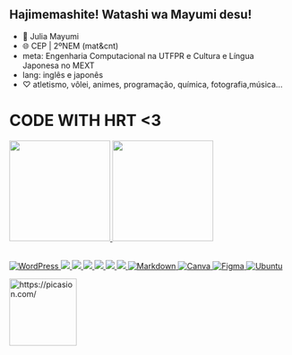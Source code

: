 ## Hajimemashite! Watashi wa Mayumi desu!
- 🌻 Julia Mayumi
- 🌐 CEP | 2ºNEM (mat&cnt)
-  meta: Engenharia Computacional na UTFPR e Cultura e Língua Japonesa no MEXT
-  lang: inglês e japonês
-  ♡ atletismo, vôlei, animes, programação, química, fotografia,música...

# CODE WITH HRT <3

<div>
  <a href="https://github.com/JuMayumiC/github-readme-stats">
  <img height="180em" src="https://github-readme-stats.vercel.app/api?username=JuMayumiC&show_icons=true&theme=synthwave&include_all_commits=true"/>
  <img height="180em" src="https://github-readme-stats.vercel.app/api/top-langs/?username=JuMayumiC&show_icons=true&theme=synthwave&include_all_commits=true"/>
  
</div>
<div style="display: inline_block"><br>

![WordPress](https://img.shields.io/badge/WordPress-%23117AC9.svg?style=for-the-badge&logo=WordPress&logoColor=white)
![](https://img.shields.io/badge/Scratch-4D97FF?style=for-the-badge&logo=Scratch&logoColor=white)
![](https://img.shields.io/badge/JavaScript-323330?style=for-the-badge&logo=javascript&logoColor=F7DF1E)
![](https://img.shields.io/badge/HTML5-E34F26?style=for-the-badge&logo=html5&logoColor=white)
![](https://img.shields.io/badge/CSS3-1572B6?style=for-the-badge&logo=css3&logoColor=white)
![](https://img.shields.io/badge/GIT-E44C30?style=for-the-badge&logo=git&logoColor=white)
![](https://img.shields.io/badge/Python-3776AB?style=for-the-badge&logo=python&logoColor=white)
![Markdown](https://img.shields.io/badge/markdown-%23000000.svg?style=for-the-badge&logo=markdown&logoColor=white)
![Canva](https://img.shields.io/badge/Canva-%2300C4CC.svg?style=for-the-badge&logo=Canva&logoColor=white)
![Figma](https://img.shields.io/badge/figma-%23F24E1E.svg?style=for-the-badge&logo=figma&logoColor=white)
![Ubuntu](https://img.shields.io/badge/Ubuntu-E95420?style=for-the-badge&logo=ubuntu&logoColor=white)


  <img aling="right" height="120em" width="120em" src="https://i.picasion.com/pic92/1ee30bb9c660bf170e344a96643af499.gif" width="300" height="300" border="0" alt="https://picasion.com/" /></a><br/><a href="https://picasion.com/"></a>


